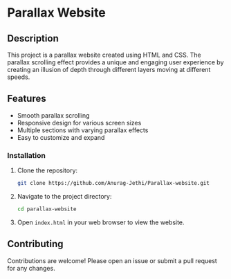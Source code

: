 # Parallax Website

## Description

This project is a parallax website created using HTML and CSS. The parallax scrolling effect provides a unique and engaging user experience by creating an illusion of depth through different layers moving at different speeds.

## Features

- Smooth parallax scrolling
- Responsive design for various screen sizes
- Multiple sections with varying parallax effects
- Easy to customize and expand

### Installation

1. Clone the repository:
    ```sh
    git clone https://github.com/Anurag-Jethi/Parallax-website.git
    ```

2. Navigate to the project directory:
    ```sh
    cd parallax-website
    ```

3. Open `index.html` in your web browser to view the website.



## Contributing
Contributions are welcome! Please open an issue or submit a pull request for any changes.